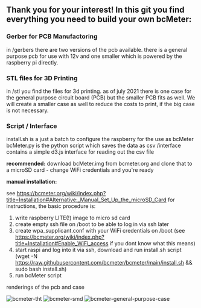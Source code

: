 ## Thank you for your interest! In this git you find everything you need to build your own bcMeter:

### Gerber for PCB Manufactoring

in /gerbers there are two versions of the pcb available. there is a general purpose pcb for use with 12v and one smaller which is powered by the raspberry pi directly.

### STL files for 3D Printing

in /stl you find the files for 3d printing. as of july 2021 there is one case for the general purpose circuit board (PCB) but the smaller PCB fits as well. We will create a smaller case as well to reduce the costs to print, if the big case is not necessary. 

### Script / Interface

install.sh is a just a batch to configure the raspberry for the use as bcMeter
bcMeter.py is the python script which saves the data as csv
/interface contains a simple d3.js interface for reading out the csv file

**recommended:** 
download bcMeter.img from bcmeter.org and clone that to a microSD card - change WiFi credentials and you're ready

**manual installation:**

see https://bcmeter.org/wiki/index.php?title=Installation#Alternative:_Manual_Set_Up_the_microSD_Card for instructions, the basic procedure is:

1. write raspberry LITE(!) image to micro sd card  
2. create empty ssh file on /boot to be able to log in via ssh later
3. create wpa_supplicant.conf with your WiFi credentials on /boot (see https://bcmeter.org/wiki/index.php?title=Installation#Enable_WiFi_access if you dont know what this means)
4. start raspi and log into it via ssh, download and run install.sh script (wget -N https://raw.githubusercontent.com/bcmeter/bcmeter/main/install.sh && sudo bash install.sh)
5. run bcMeter script 


renderings of the pcb and case

![bcmeter-tht](https://user-images.githubusercontent.com/87074315/124761537-337b2780-df32-11eb-83bd-753e4972f371.jpg)
![bcmeter-smd](https://user-images.githubusercontent.com/87074315/124761541-3413be00-df32-11eb-88a7-5631a5a1f0b4.jpg)
![bcmeter-general-purpose-case](https://user-images.githubusercontent.com/87074315/124761546-3413be00-df32-11eb-8138-fc08c174cbb7.jpg)
